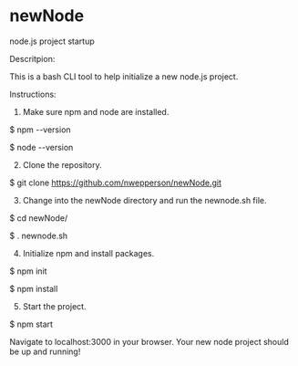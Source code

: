 # newNode
node.js project startup

Descritpion:

This is a bash CLI tool to help initialize a new node.js project.

Instructions:

1. Make sure npm and node are installed.

$ npm --version

$ node --version


2. Clone the repository.

$ git clone https://github.com/nwepperson/newNode.git


3. Change into the newNode directory and run the newnode.sh file.

$ cd newNode/

$ . newnode.sh


4. Initialize npm and install packages.

$ npm init

$ npm install


5. Start the project.

$ npm start

Navigate to localhost:3000 in your browser. Your new node project should be up and running!